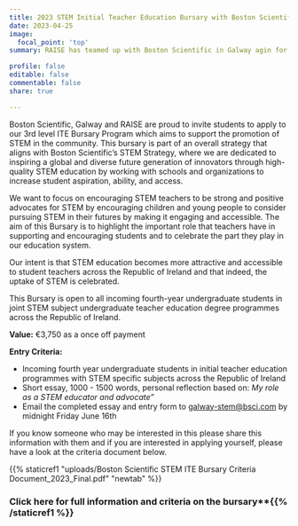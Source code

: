 ```yaml
---
title: 2023 STEM Initial Teacher Education Bursary with Boston Scientific and RAISE
date: 2023-04-25
image:
  focal_point: 'top'
summary: RAISE has teamed up with Boston Scientific in Galway agin for 2023 to offer a 3rd level bursary for initial teacher education  students in STEM subjects entering the fourth and final year of their degree studies in the academic year 23/24. The bursary offers a significant lump sum to assist the winning student in completing their studies. 

profile: false
editable: false
commentable: false
share: true 

---
```


Boston Scientific, Galway and RAISE  are proud to invite  students to apply to our  3rd level ITE Bursary Program which aims to support the promotion of STEM in the community. This bursary is part of an overall strategy that aligns with Boston Scientific’s STEM Strategy, where we are dedicated to inspiring a global and diverse future generation of innovators through high-quality STEM education by working with schools and organizations to increase student aspiration, ability, and access.  

<!--more-->

We want to focus on encouraging STEM teachers to be strong and positive advocates for STEM by encouraging children and young people to consider pursuing STEM in their futures by making it engaging and accessible. The aim of this Bursary is to highlight the important role that teachers have in supporting and encouraging students and to celebrate the part they play in our education system. 
 
Our intent is that STEM education becomes more attractive and accessible to student teachers across the Republic of Ireland and that indeed, the uptake of STEM is celebrated. 
 
This Bursary is open to all incoming fourth-year undergraduate students in joint STEM subject undergraduate teacher education degree programmes across the Republic of Ireland.   
 
**Value:** €3,750 as a once off payment 

**Entry Criteria:**
- Incoming fourth year undergraduate students in initial teacher education programmes with STEM specific subjects across the Republic of Ireland 
- Short essay, 1000 - 1500 words, personal reflection based on:  *My role as a STEM educator and advocate”* 
- Email the completed essay and entry form to galway-stem@bsci.com by midnight Friday June 16th  

If you know someone who may be interested in this please share this information with them and if you are interested in applying yourself, please have a look at the criteria document below. 

{{% staticref1 "uploads/Boston Scientific STEM ITE Bursary Criteria Document_2023_Final.pdf" "newtab" %}}

### Click here for full information and criteria on the bursary**{{% /staticref1 %}}

